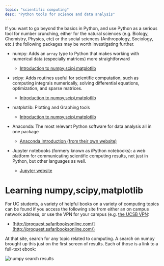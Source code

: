 ```yaml
---
topic: "scientific computing"
desc: "Python tools for science and data analysis"
---
```


If you want to go beyond the basics in Python, and use Python as a serious tool for number crunching, either for the natural sciences
(e.g. Biology, Chemistry, Physics, etc) or the social sciences (Anthropology, Sociology, etc.) the following packages may be worth
investigating further.

* numpy: Adds an `array` type to Python that makes working with numerical data (especially matrices) more straightforward
   * [Introduction to numpy,scipi,matplotlib](https://scipy.org/getting-started.html)
* scipy: Adds routines useful for scientific computation, such as computing integrals numerically, solving differential equations, optimization, and sparse matrices.
   * [Introduction to numpy,scipi,matplotlib](https://scipy.org/getting-started.html)
* matplotlib: Plotting and Graphing tools
   * [Introduction to numpy,scipi,matplotlib](https://scipy.org/getting-started.html)
* Anaconda: The most relevant Python software for data analysis all in one package
   * [Anaconda Introduction (from their own website)](https://www.anaconda.com/what-is-anaconda/)
   
* Jupyter notebooks (formery known as iPython notebooks): a web platform for communicating scientific computing results, not just in Python, but other languages as well.
   * [Jupyter website](https://jupyter.org/)

# Learning numpy,scipy,matplotlib

For UC students, a variety of helpful books on a variety of computing topics can be found if you access the following site from either an on campus network address, or use the VPN for your campus (e.g. [the UCSB VPN](https://www.library.ucsb.edu/services/using-vpn):

* [http://proquest.safaribooksonline.com/](http://proquest.safaribooksonline.com/)

At that site, search for any topic related to computing.   A search on numpy brought up this just on the first screen of results.   Each of those is a link to a full-text ebook:

![numpy search results](numpy-search-results.png)



